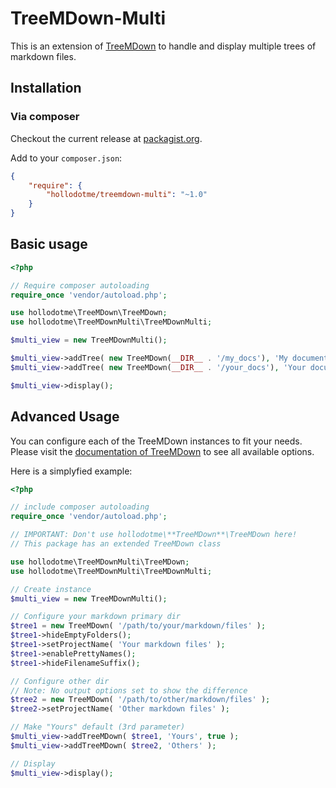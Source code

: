# TreeMDown-Multi

This is an extension of [TreeMDown](https://github.com/hollodotme/TreeMDown) to handle and display multiple trees of markdown files.

## Installation

### Via composer

Checkout the current release at [packagist.org](http://packagist.org/hollodotme/treemdown-multi).

Add to your `composer.json`:

```json
{
	"require": {
		"hollodotme/treemdown-multi": "~1.0"
	}
}
```

## Basic usage

```php
<?php

// Require composer autoloading
require_once 'vendor/autoload.php';

use hollodotme\TreeMDown\TreeMDown;
use hollodotme\TreeMDownMulti\TreeMDownMulti;

$multi_view = new TreeMDownMulti();

$multi_view->addTree( new TreeMDown(__DIR__ . '/my_docs'), 'My documents');
$multi_view->addTree( new TreeMDown(__DIR__ . '/your_docs'), 'Your documents');

$multi_view->display();

```

## Advanced Usage

You can configure each of the TreeMDown instances to fit your needs.
Please visit the [documentation of TreeMDown](http://hollo.me/treemdown) to see all available options.

Here is a simplyfied example:

```php
<?php

// include composer autoloading
require_once 'vendor/autoload.php';

// IMPORTANT: Don't use hollodotme\**TreeMDown**\TreeMDown here!
// This package has an extended TreeMDown class

use hollodotme\TreeMDownMulti\TreeMDown;
use hollodotme\TreeMDownMulti\TreeMDownMulti;

// Create instance
$multi_view = new TreeMDownMulti();

// Configure your markdown primary dir
$tree1 = new TreeMDown( '/path/to/your/markdown/files' );
$tree1->hideEmptyFolders();
$tree1->setProjectName( 'Your markdown files' );
$tree1->enablePrettyNames();
$tree1->hideFilenameSuffix();

// Configure other dir
// Note: No output options set to show the difference
$tree2 = new TreeMDown( '/path/to/other/markdown/files' );
$tree2->setProjectName( 'Other markdown files' );

// Make "Yours" default (3rd parameter)
$multi_view->addTreeMDown( $tree1, 'Yours', true );
$multi_view->addTreeMDown( $tree2, 'Others' );

// Display
$multi_view->display();

```
